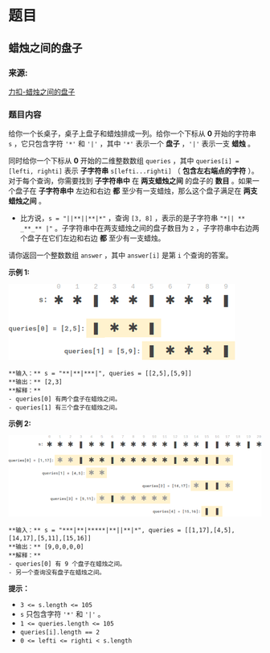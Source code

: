 # 题目

## 蜡烛之间的盘子

### 来源:

[力扣-蜡烛之间的盘子](https://leetcode-cn.com/problems/plates-between-candles/)

### 题目内容

给你一个长桌子，桌子上盘子和蜡烛排成一列。给你一个下标从 **0**  开始的字符串 `s` ，它只包含字符 `'*'` 和 `'|'` ，其中 `'*'`
表示一个 **盘子**  ，`'|'` 表示一支  **蜡烛**  。

同时给你一个下标从 **0**  开始的二维整数数组 `queries` ，其中 `queries[i] = [lefti, righti]` 表示
**子字符串**  `s[lefti...righti]` （ **包含左右端点的字符** ）。对于每个查询，你需要找到 **子字符串中**  在
**两支蜡烛之间**  的盘子的 **数目**  。如果一个盘子在 **子字符串中**  左边和右边 **都**  至少有一支蜡烛，那么这个盘子满足在
**两支蜡烛之间**  。

  * 比方说，`s = "||**||**|*"` ，查询 `[3, 8]` ，表示的是子字符串 `"*|| ** _**_** |"` 。子字符串中在两支蜡烛之间的盘子数目为 `2` ，子字符串中右边两个盘子在它们左边和右边 **都** 至少有一支蜡烛。

请你返回一个整数数组 `answer` ，其中 `answer[i]` 是第 `i` 个查询的答案。



**示例 1:**

![ex-1](./ex-1.png)

    
    
    **输入：** s = "**|**|***|", queries = [[2,5],[5,9]]
    **输出：** [2,3]
    **解释：**
    - queries[0] 有两个盘子在蜡烛之间。
    - queries[1] 有三个盘子在蜡烛之间。
    

**示例 2:**

![ex-2](./ex-2.png)

    
    
    **输入：** s = "***|**|*****|**||**|*", queries = [[1,17],[4,5],[14,17],[5,11],[15,16]]
    **输出：** [9,0,0,0,0]
    **解释：**
    - queries[0] 有 9 个盘子在蜡烛之间。
    - 另一个查询没有盘子在蜡烛之间。
    



**提示：**

  * `3 <= s.length <= 105`
  * `s` 只包含字符 `'*'` 和 `'|'` 。
  * `1 <= queries.length <= 105`
  * `queries[i].length == 2`
  * `0 <= lefti <= righti < s.length`

